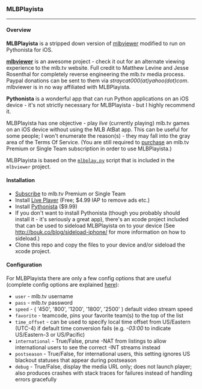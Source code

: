 ### MLBPlayista
---
#### Overview

**MLBPlayista** is a stripped down version of [mlbviewer](https://sourceforge.net/projects/mlbviewer/) modified to run on Pythonista for iOS. 

[**mlbviewer**](https://sourceforge.net/projects/mlbviewer/) is an awesome project - check it out for an alternate viewing experience to the mlb.tv website. Full credit to Matthew Levine and Jesse Rosenthal for completely reverse engineering the mlb.tv media process. Paypal donations can be sent to them via _straycat000(at)yahoo(dot)com_. mlbviewer is in no way affiliated with MLBPlayista. 

**Pythonista** is a wonderful app that can run Python applications on an iOS device - it's not strictly necessary for MLBPlayista - but I highly recommend it.

MLBPlayista has one objective - play _live_ (currently playing) mlb.tv games on an iOS device without using the MLB AtBat app. This can be useful for some people; I won't enumerate the reason(s) - they may fall into the gray area of the Terms Of Service. (You are still required to [purchase](http://mlb.mlb.com/mlb/subscriptions/) an mlb.tv Premium or Single Team subscription in order to use MLBPlayista.)

MLBPlayista is based on the [`mlbplay.py`](https://sourceforge.net/p/mlbviewer/code/HEAD/tree/trunk/mlbplay.py) script that is included in the `mlbviewer` project.

#### Installation

- [Subscribe](http://mlb.mlb.com/mlb/subscriptions/) to mlb.tv Premium or Single Team
- Install [Live Player](https://itunes.apple.com/us/app/live-player-professional-streaming/id1099439153?mt=8&uo=4&at=11l6hc) (Free; $4.99 IAP to remove ads etc.)
- Install [Pythonista](https://itunes.apple.com/us/app/pythonista/id528579881?mt=8&uo=4&at=11l6hc) ($9.99)
- If you don't want to install Pythonista (though you probably should install it - it's seriously a great app), there's an xcode project included that can be used to sideload MLBPlayista on to your device (See http://bouk.co/blog/sideload-iphone/ for more information on how to sideload.)
- Clone this repo and copy the files to your device and/or sideload the xcode project.

#### Configuration

For MLBPlayista there are only a few config options that are useful (complete config options are explained [here](https://sourceforge.net/p/mlbviewer/wiki/Configuration%20File%20Options/)):
  - `user` - mlb.tv username
  - `pass` - mlb.tv password
  - `speed` -  ( '450', '800', '1200', '1800', '2500' ) default video stream speed
  - `favorite` - teamcode, pins your favorite team(s) to the top of the list
  - `time_offset` - can be used to specify local time offset from US/Eastern (UTC-4) if default time conversion fails (e.g. _-03:00_ to indicate US/Eastern-3 or US/Pacific)
  - `international` - True/False, prune -NAT from listings to allow international users to see the correct -INT streams instead
  - `postseason` - True/False, for international users, this setting ignores US blackout statuses that appear during postseason
  - `debug` - True/False, display the media URL only; does not launch player; also produces crashes with stack traces for failures instead of handling errors gracefully
